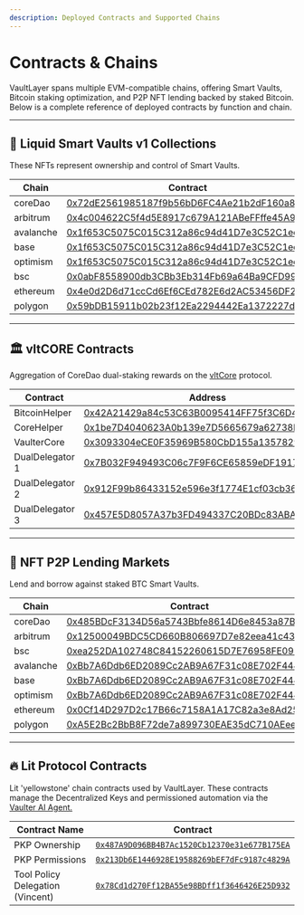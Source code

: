 ```yaml
---
description: Deployed Contracts and Supported Chains
---
```


# Contracts & Chains

VaultLayer spans multiple EVM-compatible chains, offering Smart Vaults, Bitcoin staking optimization, and P2P NFT lending backed by staked Bitcoin. Below is a complete reference of deployed contracts by function and chain.

***

## 🔐 Liquid Smart Vaults v1 Collections <a href="#liquid-smart-vaults-collection" id="liquid-smart-vaults-collection"></a>

These NFTs represent ownership and control of Smart Vaults.

<table><thead><tr><th width="143.74029541015625">Chain</th><th>Contract</th></tr></thead><tbody><tr><td>coreDao</td><td><a href="https://scan.coredao.org/address/0x72dE2561985187f9b56bD6FC4Ae21b2dF160a8cc">0x72dE2561985187f9b56bD6FC4Ae21b2dF160a8cc</a></td></tr><tr><td>arbitrum</td><td><a href="https://arbiscan.io/address/0x4c004622C5f4d5E8917c679A121ABeFFffe45A9d">0x4c004622C5f4d5E8917c679A121ABeFFffe45A9d</a></td></tr><tr><td>avalanche</td><td><a href="https://snowtrace.io/address/0x1f653C5075C015C312a86c94d41D7e3C52C1eeca">0x1f653C5075C015C312a86c94d41D7e3C52C1eeca</a></td></tr><tr><td>base</td><td><a href="https://basescan.org/address/0x1f653C5075C015C312a86c94d41D7e3C52C1eeca">0x1f653C5075C015C312a86c94d41D7e3C52C1eeca</a></td></tr><tr><td>optimism</td><td><a href="https://optimistic.etherscan.io/address/0x1f653C5075C015C312a86c94d41D7e3C52C1eeca">0x1f653C5075C015C312a86c94d41D7e3C52C1eeca</a></td></tr><tr><td>bsc</td><td><a href="https://bscscan.com/address/0x0abF8558900db3CBb3Eb314Fb69a64Ba9CFD997f">0x0abF8558900db3CBb3Eb314Fb69a64Ba9CFD997f</a></td></tr><tr><td>ethereum</td><td><a href="https://etherscan.io/address/0x4e0d2D6d71ccCd6Ef6CEd782E6d2AC53456DF27E">0x4e0d2D6d71ccCd6Ef6CEd782E6d2AC53456DF27E</a></td></tr><tr><td>polygon</td><td><a href="https://polygonscan.com/address/0x59bDB15911b02b23f12Ea2294442Ea1372227d0E#code">0x59bDB15911b02b23f12Ea2294442Ea1372227d0E</a></td></tr></tbody></table>

***

## 🏛️ vltCORE Contracts

Aggregation of CoreDao dual-staking rewards on the [vltCore](../vaultlayer-components/vltcore.md) protocol.

<table><thead><tr><th width="159.532470703125">Contract</th><th>Address</th></tr></thead><tbody><tr><td>BitcoinHelper</td><td><a href="https://scan.coredao.org/address/0x42A21429a84c53C63B0095414FF75f3C6D4B4b73">0x42A21429a84c53C63B0095414FF75f3C6D4B4b73</a></td></tr><tr><td>CoreHelper</td><td><a href="https://scan.coredao.org/address/0x1be7D4040623A0b139e7D5665679a62738B7C796">0x1be7D4040623A0b139e7D5665679a62738B7C796</a></td></tr><tr><td>VaulterCore</td><td><a href="https://scan.coredao.org/address/0x3093304eCE0F35969B580CbD155a1357829870f2">0x3093304eCE0F35969B580CbD155a1357829870f2</a></td></tr><tr><td>DualDelegator 1</td><td><a href="https://scan.coredao.org/address/0x7B032F949493C06c7F9F6CE65859eDF191776C5c">0x7B032F949493C06c7F9F6CE65859eDF191776C5c</a></td></tr><tr><td>DualDelegator 2</td><td><a href="https://scan.coredao.org/address/0x912F99b86433152e596e3f1774E1cf03cb36A5c6">0x912F99b86433152e596e3f1774E1cf03cb36A5c6</a></td></tr><tr><td>DualDelegator 3</td><td><a href="https://scan.coredao.org/address/0x457E5D8057A37b3FD494337C20BDc83ABA820738">0x457E5D8057A37b3FD494337C20BDc83ABA820738</a></td></tr></tbody></table>

***

## 🤝 NFT P2P Lending Markets

Lend and borrow against staked BTC Smart Vaults.

<table><thead><tr><th width="161.19482421875">Chain</th><th>Contract</th></tr></thead><tbody><tr><td>coreDao</td><td><a href="https://scan.coredao.org/address/0x485BDcF3134D56a5743Bbfe8614D6e8453a87B99">0x485BDcF3134D56a5743Bbfe8614D6e8453a87B99</a></td></tr><tr><td>arbitrum</td><td><a href="https://arbiscan.io/address/0x12500049BDC5CD660B806697D7e82eea41c433eC">0x12500049BDC5CD660B806697D7e82eea41c433eC</a></td></tr><tr><td>bsc</td><td><a href="https://bscscan.com/address/0xea252DA102748C84152260615D7E76958FE09597">0xea252DA102748C84152260615D7E76958FE09597</a></td></tr><tr><td>avalanche</td><td><a href="https://snowtrace.io/address/0xBb7A6Ddb6ED2089Cc2AB9A67F31c08E702F444b0">0xBb7A6Ddb6ED2089Cc2AB9A67F31c08E702F444b0</a></td></tr><tr><td>base</td><td><a href="https://basescan.org/address/0xBb7A6Ddb6ED2089Cc2AB9A67F31c08E702F444b0">0xBb7A6Ddb6ED2089Cc2AB9A67F31c08E702F444b0</a></td></tr><tr><td>optimism</td><td><a href="https://optimistic.etherscan.io/address/0xBb7A6Ddb6ED2089Cc2AB9A67F31c08E702F444b0">0xBb7A6Ddb6ED2089Cc2AB9A67F31c08E702F444b0</a></td></tr><tr><td>ethereum</td><td><a href="https://etherscan.io/address/0x0Cf14D297D2c17B66c7158A1A17C82a3e8Ad259F#code">0x0Cf14D297D2c17B66c7158A1A17C82a3e8Ad259F</a></td></tr><tr><td>polygon</td><td><a href="https://polygonscan.com/address/0xA5E2Bc2BbB8F72de7a899730EAE35dC710AEee35#code">0xA5E2Bc2BbB8F72de7a899730EAE35dC710AEee35</a></td></tr></tbody></table>

***

## 🔥 Lit  Protocol Contracts

Lit 'yellowstone' chain contracts used by VaultLayer. These contracts manage the Decentralized Keys and permissioned automation via the [Vaulter AI Agent.](broken-reference)

<table><thead><tr><th width="270.1038818359375">Contract Name</th><th>Contract</th></tr></thead><tbody><tr><td>PKP Ownership</td><td><a href="https://yellowstone-explorer.litprotocol.com/address/0x487A9D096BB4B7Ac1520Cb12370e31e677B175EA?tab=read_write_proxy"><code>0x487A9D096BB4B7Ac1520Cb12370e31e677B175EA</code></a></td></tr><tr><td>PKP Permissions</td><td><a href="https://yellowstone-explorer.litprotocol.com/address/0x213Db6E1446928E19588269bEF7dFc9187c4829A?tab=read_proxy"><code>0x213Db6E1446928E19588269bEF7dFc9187c4829A</code></a></td></tr><tr><td>Tool Policy Delegation (Vincent)</td><td><a href="https://yellowstone-explorer.litprotocol.com/address/0x78Cd1d270Ff12BA55e98BDff1f3646426E25D932"><code>0x78Cd1d270Ff12BA55e98BDff1f3646426E25D932</code></a></td></tr></tbody></table>
